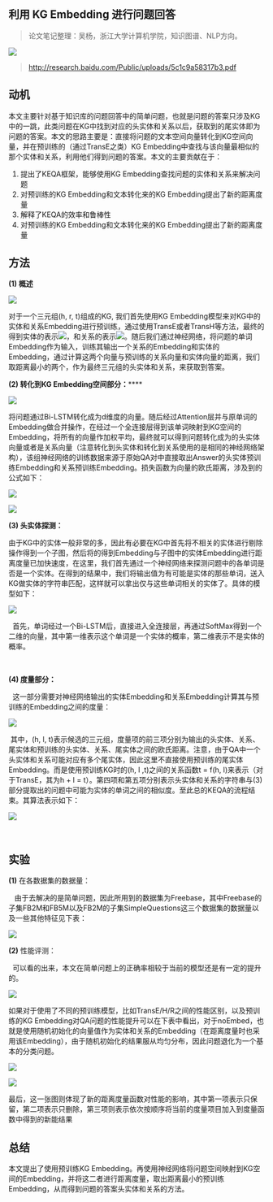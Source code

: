 
## 利用 KG Embedding 进行问题回答

> 论文笔记整理：吴杨，浙江大学计算机学院，知识图谱、NLP方向。

![](img/利用-KG-Embedding-进行问题回答.md_1.png)

> http://research.baidu.com/Public/uploads/5c1c9a58317b3.pdf

## 

## **动机**

本文主要针对基于知识库的问题回答中的简单问题，也就是问题的答案只涉及KG中的一跳，此类问题在KG中找到对应的头实体和关系以后，获取到的尾实体即为问题的答案。本文的思路主要是：直接将问题的文本空间向量转化到KG空间向量，并在预训练的（通过TransE之类）KG Embedding中查找与该向量最相似的那个实体和关系，利用他们得到问题的答案。本文的主要贡献在于：

1. 提出了KEQA框架，能够使用KG Embedding查找问题的实体和关系来解决问题
2. 对预训练的KG Embedding和文本转化来的KG Embedding提出了新的距离度量
3. 解释了KEQA的效率和鲁棒性
4. 对预训练的KG Embedding和文本转化来的KG Embedding提出了新的距离度量

## **方法**

**(1) 概述**

![](img/利用-KG-Embedding-进行问题回答.md_2.png)

对于一个三元组(h, r, t)组成的KG, 我们首先使用KG Embedding模型来对KG中的实体和关系Embedding进行预训练，通过使用TransE或者TransH等方法，最终的得到实体的表示![](img/利用-KG-Embedding-进行问题回答.md_3.png)，和关系的表示![](img/利用-KG-Embedding-进行问题回答.md_4.png)。随后我们通过神经网络，将问题的单词Embedding作为输入，训练其输出一个关系的Embedding和实体的Embedding，通过计算这两个向量与预训练的关系向量和实体向量的距离，我们取距离最小的两个，作为最终三元组的头实体和关系，来获取到答案。

**(2) ****转化到****KG ****Embedding****空间部分：******

![](img/利用-KG-Embedding-进行问题回答.md_5.png)

将问题通过Bi-LSTM转化成为d维度的向量。随后经过Attention层并与原单词的Embedding做合并操作，在经过一个全连接层得到该单词映射到KG空间的Embedding，将所有的向量作加权平均，最终就可以得到问题转化成为的头实体向量或者是关系向量（注意转化到头实体和转化到关系使用的是相同的神经网络架构），该组神经网络的训练数据来源于原始QA对中直接取出Answer的头实体预训练Embedding和关系预训练Embedding。损失函数为向量的欧氏距离，涉及到的公式如下：

![](img/利用-KG-Embedding-进行问题回答.md_6.png)

![](img/利用-KG-Embedding-进行问题回答.md_7.png)



**(3) ****头实体探测：******


由于KG中的实体一般非常的多，因此有必要在KG中首先将不相关的实体进行剔除操作得到一个子图，然后将的得到Embedding与子图中的实体Embedding进行距离度量已加快速度，在这里，我们首先通过一个神经网络来探测问题中的各单词是否是一个实体。在得到的结果中，我们将输出值为有可能是实体的那些单词，送入KG做实体的字符串匹配，这样就可以拿出仅与这些单词相关的实体了。具体的模型如下：

![](img/利用-KG-Embedding-进行问题回答.md_8.png)



  首先，单词经过一个Bi-LSTM后，直接进入全连接层，再通过SoftMax得到一个二维的向量，其中第一维表示这个单词是一个实体的概率，第二维表示不是实体的概率。 

 

**(4) ****度量部分：******

  这一部分需要对神经网络输出的实体Embedding和关系Embedding计算其与预训练的Embedding之间的度量：

![](img/利用-KG-Embedding-进行问题回答.md_9.png)

 其中，(h, l, t)表示候选的三元组，度量项的前三项分别为输出的头实体、关系、尾实体和预训练的头实体、关系、尾实体之间的欧氏距离。注意，由于QA中一个头实体和关系可能对应有多个尾实体，因此这里不直接使用预训练的尾实体Embedding。而是使用预训练KG时的(h, l ,t)之间的关系函数t = f(h, l)来表示（对于TransE，其为h + l = t）。第四项和第五项分别表示头实体和关系的字符串与(3)部分提取出的问题中可能为实体的单词之间的相似度。至此总的KEQA的流程结束。其算法表示如下：

![](img/利用-KG-Embedding-进行问题回答.md_10.png)

 

## **实验**

**(1)** 在各数据集的数据量：

   由于去解决的是简单问题，因此所用到的数据集为Freebase，其中Freebase的子集FB2M和FB5M以及FB2M的子集SimpleQuestions这三个数据集的数据量以及一些其他特征见下表：

![](img/利用-KG-Embedding-进行问题回答.md_11.png)

**(2)** 性能评测：

 
可以看的出来，本文在简单问题上的正确率相较于当前的模型还是有一定的提升的。

![](img/利用-KG-Embedding-进行问题回答.md_12.png)

如果对于使用了不同的预训练模型，比如TransE/H/R之间的性能区别，以及预训练的KG Embedding对QA问题的性能提升可以在下表中看出，对于noEmbed，也就是使用随机初始化的向量值作为实体和关系的Embedding（在距离度量时也采用该Embedding），由于随机初始化的结果服从均匀分布，因此问题退化为一个基本的分类问题。

![](img/利用-KG-Embedding-进行问题回答.md_13.png)

![](img/利用-KG-Embedding-进行问题回答.md_14.png)


最后，这一张图则体现了新的距离度量函数对性能的影响，其中第一项表示只保留，第二项表示只删除，第三项则表示依次按顺序将当前的度量项目加入到度量函数中得到的新能结果

## **总结**

本文提出了使用预训练KG Embedding。再使用神经网络将问题空间映射到KG空间的Embedding，并将这二者进行距离度量，取出距离最小的预训练Embedding，从而得到问题的答案头实体和关系的方法。
